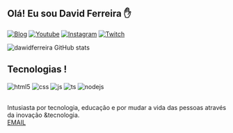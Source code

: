 ## Olá! Eu sou David Ferreira ✋

[![Blog](https://img.shields.io/website?label=DwtInfor/&style=for-the-badge&url=https://singular-portfolio.netlify.app/)](https://singular-portfolio.netlify.app/)
[![Youtube](https://img.shields.io/badge/YouTube-FF0000?style=for-the-badge&logo=youtube&logoColor=white)](https://www.youtube.com/user/dawidalmeida)
[![Instagram](https://img.shields.io/badge/Instagram-E4405F?style=for-the-badge&logo=instagram&logoColor=white)](https://www.instagram.com/dawidalmeida)
[![Twitch](https://img.shields.io/badge/Twitch-9146FF?style=for-the-badge&logo=twitch&logoColor=white)](https://twitch.tv/dawid)

![dawidferreira GitHub stats](https://github-readme-stats.vercel.app/api?username=dawidferreira&show_icons=true&theme=dracula)

## Tecnologias !

<div style="display: inline_block">
<img align="center" alt="html5" src="https://img.shields.io/badge/HTML5-E34F26?style=for-the-badge&logo=html5&logoColor=white" />
<img align="center" alt="css" src="https://img.shields.io/badge/CSS3-1572B6?style=for-the-badge&logo=css3&logoColor=white" />
<img align="center" alt="js" src="https://img.shields.io/badge/JavaScript-F7DF1E?style=for-the-badge&logo=javascript&logoColor=black" />
<img align="center" alt="ts" src="https://img.shields.io/badge/TypeScript-007ACC?style=for-the-badge&logo=typescript&logoColor=white" />
<img align="center" alt="nodejs" src="https://img.shields.io/badge/Node.js-43853D?style=for-the-badge&logo=node.js&logoColor=white" />
</div><br/>

Intusiasta por tecnologia, educação e por mudar a vida das pessoas através da inovação &tecnologia.
<br/>
[EMAIL](mailto:dawidalmeida@hotmail.com)
